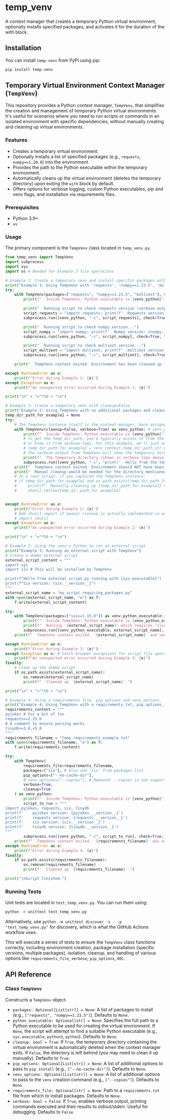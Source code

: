 # temp_venv
A context manager that creates a temporary Python virtual environment, optionally installs specified packages, and activates it for the duration of the with block.

## Installation

You can install `temp-venv` from PyPI using pip:

```bash
pip install temp-venv
```

## Temporary Virtual Environment Context Manager (`TempVenv`)

This repository provides a Python context manager, `TempVenv`, that simplifies the creation and management of temporary Python virtual environments. It's useful for scenarios where you need to run scripts or commands in an isolated environment with specific dependencies, without manually creating and cleaning up virtual environments.

### Features

-   Creates a temporary virtual environment.
-   Optionally installs a list of specified packages (e.g., `requests`, `numpy==1.20.0`) into the environment.
-   Provides the path to the Python executable within the temporary environment.
-   Automatically cleans up the virtual environment (deletes the temporary directory) upon exiting the `with` block by default.
-   Offers options for verbose logging, custom Python executables, pip and venv flags, and installation via requirements files.

### Prerequisites

-   Python 3.9+
-   `uv`

### Usage

The primary component is the `TempVenv` class located in `temp_venv.py`.

```python
from temp_venv import TempVenv
import subprocess
import sys
import os # Needed for Example 3 file operations

# Example 1: Create a temporary venv and install specific packages with verbose output
print("Example 1: Using TempVenv with 'requests', 'numpy==1.23.5', 'multiext', and verbose=True")
try:
    with TempVenv(packages=["requests", "numpy==1.23.5", "multiext"], verbose=True) as venv_python:
        print(f"  Inside TempVenv: Python executable is {venv_python}")

        print("  Running script to check requests version (verbose output from TempVenv should be visible above)...")
        script_requests = "import requests; print(f'  Requests version: {requests.__version__}')"
        subprocess.run([venv_python, "-c", script_requests], check=True, text=True)

        print("  Running script to check numpy version...")
        script_numpy = "import numpy; print(f'  Numpy version: {numpy.__version__}')"
        subprocess.run([venv_python, "-c", script_numpy], check=True, text=True)

        print("  Running script to check multiext version...")
        script_multiext = "import multiext; print(f'  multiext version: {multiext.__version__}')"
        subprocess.run([venv_python, "-c", script_multiext], check=True, text=True)

    print("  TempVenv context exited. Environment has been cleaned up.")

except RuntimeError as e:
    print(f"Error during Example 1: {e}")
except Exception as e:
    print(f"An unexpected error occurred during Example 1: {e}")

print("\n" + "="*50 + "\n")

# Example 2: Create a temporary venv with cleanup=False
print("Example 2: Using TempVenv with no additional packages and cleanup=False")
temp_dir_path_for_example2 = None
try:
    # The TempVenv instance itself is the context manager, here assigned to 'venv_context'
    with TempVenv(cleanup=False, verbose=True) as venv_python: # venv_python is the path to the executable
        print(f"  Inside TempVenv: Python executable is {venv_python}")
        # To get the temp_dir_path, you'd typically access it from the TempVenv object if it stores it,
        # or know it from verbose logs. For this example, we'll just note it should persist.
        # temp_dir_path_for_example2 = venv_context.temp_dir_path_str # If TempVenv instance was captured and exposed it
        # The verbose output from TempVenv will show the temporary directory path.
        print(f"  The temporary directory (shown in verbose logs above) should NOT be cleaned up automatically.")
        subprocess.run([venv_python, "-c", "print('  Hello from the temporary venv that will persist!')"], check=True, text=True)
    print("  TempVenv context exited. Environment should NOT have been cleaned up.")
    print("  Manual cleanup would be needed for the directory mentioned in the verbose logs if this were a real scenario.")
    # In a real script, if you captured the TempVenv instance:
    # if temp_dir_path_for_example2 and os.path.exists(temp_dir_path_for_example2):
    #     print(f"  Manually cleaning up {temp_dir_path_for_example2} now for the sake of example completion.")
    #     shutil.rmtree(temp_dir_path_for_example2)


except RuntimeError as e:
    print(f"Error during Example 2: {e}")
    # Add shutil import if manual cleanup is actually implemented in example
    # import shutil
except Exception as e:
    print(f"An unexpected error occurred during Example 2: {e}")

print("\n" + "="*50 + "\n")

# Example 3: Using the venv's Python to run an external script
print("Example 3: Running an external script with TempVenv")
# Create a dummy external script
external_script_content = """
import sys
import six # This will be installed by TempVenv

print(f"Hello from external_script.py running with {sys.executable}")
print(f"Six version: {six.__version__}")
"""
external_script_name = "my_script_requiring_packages.py"
with open(external_script_name, "w") as f:
    f.write(external_script_content)

try:
    with TempVenv(packages=["six==1.15.0"]) as venv_python_executable:
        print(f"  Inside TempVenv: Python executable is {venv_python_executable}")
        print(f"  Running '{external_script_name}' which requires 'six==1.15.0'")
        subprocess.run([venv_python_executable, external_script_name], check=True, text=True)
    print(f"  TempVenv context exited. '{external_script_name}' and venv are cleaned up (script is not part of venv).")

except RuntimeError as e:
    print(f"Error during Example 3: {e}")
except Exception as e: # Catch broader exceptions for script file operations
    print(f"An unexpected error occurred during Example 3: {e}")
finally:
    # Clean up the dummy script
    if os.path.exists(external_script_name):
        os.remove(external_script_name)
        print(f"  Cleaned up '{external_script_name}'.")

print("\n" + "="*50 + "\n")

# Example 4: Using a requirements file, pip_options and venv_options
print("Example 4: Using TempVenv with a requirements.txt, pip_options, and verbose output")
requirements_content = """
pyjokes # For a bit of fun
requests==2.25.0
# A comment to ensure parsing works
tinydb>=3.0,<5.0
"""
requirements_filename = "temp_requirements_example.txt"
with open(requirements_filename, "w") as f:
    f.write(requirements_content)

try:
    with TempVenv(
        requirements_file=requirements_filename,
        packages=["six"], # Also add 'six' from packages list
        pip_options=["--no-cache-dir"],
        # venv_options=["--copies"], # Removed: --copies is not supported by uv venv
        verbose=True,
        cleanup=True
    ) as venv_python:
        print(f"  Inside TempVenv: Python executable is {venv_python}")
        script_to_run = """
import pyjokes, requests, six, tinydb
print(f'    pyjokes version: {pyjokes.__version__}')
print(f'    requests version: {requests.__version__}')
print(f'    six version: {six.__version__}')
print(f'    tinydb version: {tinydb.__version__}')
"""
        subprocess.run([venv_python, "-c", script_to_run], check=True, text=True)
    print(f"  TempVenv context exited. '{requirements_filename}' was used and venv cleaned up.")
except RuntimeError as e:
    print(f"Error during Example 4: {e}")
finally:
    if os.path.exists(requirements_filename):
        os.remove(requirements_filename)
        print(f"  Cleaned up '{requirements_filename}'.")

print("\nScript finished.")
```

### Running Tests

Unit tests are located in `test_temp_venv.py`. You can run them using:

```bash
python -m unittest test_temp_venv.py
```
Alternatively, use `python -m unittest discover -s . -p "test_temp_venv.py"` for discovery, which is what the GitHub Actions workflow uses.

This will execute a series of tests to ensure the `TempVenv` class functions correctly, including environment creation, package installation (specific versions, multiple packages), isolation, cleanup, and handling of various options like `requirements_file`, `verbose`, `pip_options`, etc.

## API Reference

### Class `TempVenv`

Constructs a `TempVenv` object.

*   `packages: Optional[List[str]] = None`: A list of packages to install (e.g., `["requests", "numpy==1.23.5"]`). Defaults to `None`.
*   `python_executable: Optional[str] = None`: Specifies the full path to a Python executable to be used for creating the virtual environment. If `None`, the script will attempt to find a suitable Python executable (e.g., `sys.executable`, `python3`, `python`). Defaults to `None`.
*   `cleanup: bool = True`: If `True`, the temporary directory containing the virtual environment is automatically deleted when the context manager exits. If `False`, the directory is left behind (you may need to clean it up manually). Defaults to `True`.
*   `pip_options: Optional[List[str]] = None`: A list of additional options to pass to `pip install` (e.g., `["--no-cache-dir"]`). Defaults to `None`.
*   `venv_options: Optional[List[str]] = None`: A list of additional options to pass to the `venv` creation command (e.g., `["--copies"]`). Defaults to `None`.
*   `requirements_file: Optional[str] = None`: Path to a `requirements.txt` file from which to install packages. Defaults to `None`.
*   `verbose: bool = False`: If `True`, enables verbose output, printing commands executed and their results to stdout/stderr. Useful for debugging. Defaults to `False`.

